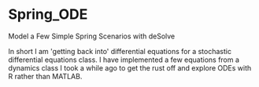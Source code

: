 # Spring_ODE
Model a Few Simple Spring Scenarios with  deSolve

In short I am 'getting back into' differential equations for a stochastic differential equations class. I have implemented a few equations from a dynamics class I took a while ago to get the rust off and explore ODEs with R rather than MATLAB. 
